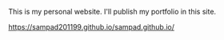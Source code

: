 This is my personal website.
I'll publish my portfolio in this site.

https://sampad201199.github.io/sampad.github.io/
